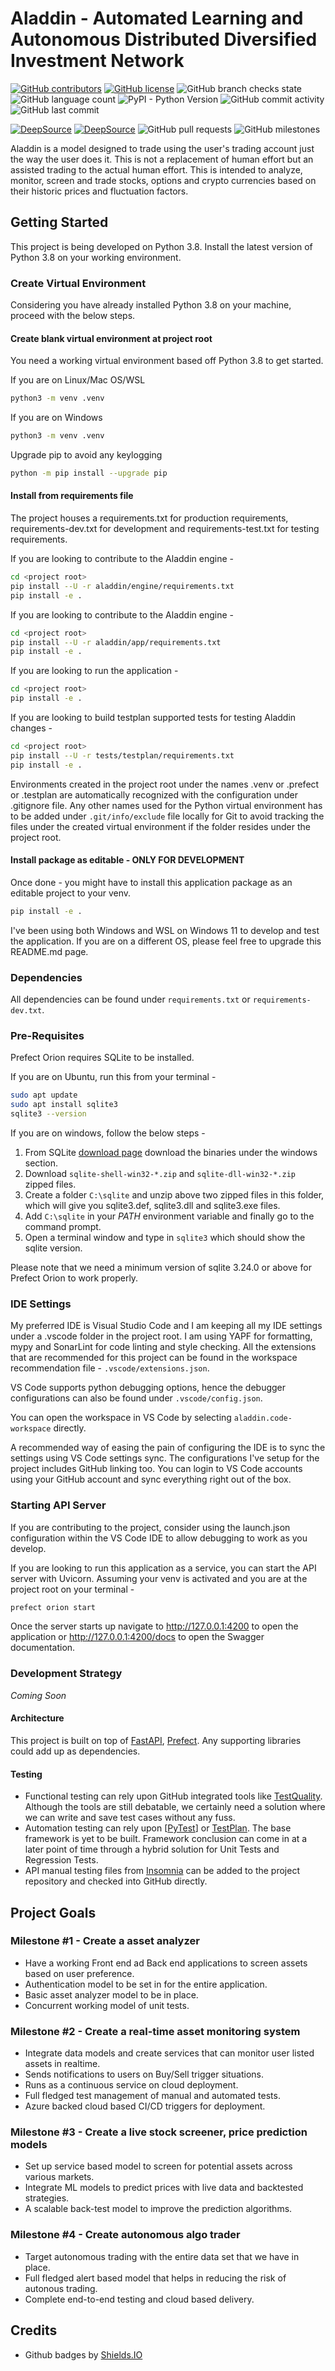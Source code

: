 # Aladdin - Automated Learning and Autonomous Distributed Diversified Investment Network

[![GitHub contributors](https://img.shields.io/github/contributors/amruthvvkp/aladdin)](https://github.com/amruthvvkp/aladdin/graphs/contributors)
[![GitHub license](https://img.shields.io/github/license/amruthvvkp/aladdin)](https://github.com/amruthvvkp/aladdin/blob/master/LICENSE)
![GitHub branch checks state](https://img.shields.io/github/checks-status/amruthvvkp/aladdin/master)
![GitHub language count](https://img.shields.io/github/languages/count/amruthvvkp/aladdin)
![PyPI - Python Version](https://img.shields.io/pypi/pyversions/prefect)
![GitHub commit activity](https://img.shields.io/github/commit-activity/m/amruthvvkp/aladdin)
![GitHub last commit](https://img.shields.io/github/last-commit/amruthvvkp/aladdin)

[![DeepSource](https://deepsource.io/gh/amruthvvkp/aladdin.svg/?label=active+issues&show_trend=true&token=PdJ1ceHD-PbR2IuoxspR-iGx)](https://deepsource.io/gh/amruthvvkp/aladdin/?ref=repository-badge)
[![DeepSource](https://deepsource.io/gh/amruthvvkp/aladdin.svg/?label=resolved+issues&show_trend=true&token=PdJ1ceHD-PbR2IuoxspR-iGx)](https://deepsource.io/gh/amruthvvkp/aladdin/?ref=repository-badge)
![GitHub pull requests](https://img.shields.io/github/issues-pr/amruthvvkp/aladdin)
![GitHub milestones](https://img.shields.io/github/milestones/all/amruthvvkp/aladdin)

Aladdin is a model designed to trade using the user's trading account just the way the user does it. This is not a replacement of human effort but an assisted trading to the actual human effort.
This is intended to analyze, monitor, screen and trade stocks, options and crypto currencies based on their historic prices and fluctuation factors.

## Getting Started

This project is being developed on Python 3.8. Install the latest version of Python 3.8 on your working environment.

### Create Virtual Environment

Considering you have already installed Python 3.8 on your machine, proceed with the below steps.

#### Create blank virtual environment at project root

You need a working virtual environment based off Python 3.8 to get started.

If you are on Linux/Mac OS/WSL

```bash
python3 -m venv .venv
```

If you are on Windows

```bash
python3 -m venv .venv
```

Upgrade pip to avoid any keylogging

```bash
python -m pip install --upgrade pip
```

#### Install from requirements file

The project houses a requirements.txt for production requirements, requirements-dev.txt for development and requirements-test.txt for testing requirements.

If you are looking to contribute to the Aladdin engine -

```bash
cd <project root>
pip install --U -r aladdin/engine/requirements.txt
pip install -e .
```

If you are looking to contribute to the Aladdin engine -

```bash
cd <project root>
pip install --U -r aladdin/app/requirements.txt
pip install -e .
```

If you are looking to run the application -

```bash
cd <project root>
pip install -e .
```

If you are looking to build testplan supported tests for testing Aladdin changes -

```bash
cd <project root>
pip install --U -r tests/testplan/requirements.txt
pip install -e .
```

Environments created in the project root under the names .venv or .prefect or .testplan are automatically recognized with the configuration under .gitignore file. Any other names used for the Python virtual environment has to be added under `.git/info/exclude` file locally for Git to avoid tracking the files under the created virtual environment if the folder resides under the project root.

#### Install package as editable - ONLY FOR DEVELOPMENT

Once done - you might have to install this application package as an editable project to your venv.

```bash
pip install -e .
```

I've been using both Windows and WSL on Windows 11 to develop and test the application. If you are on a different OS, please feel free to upgrade this README.md page.

### Dependencies

All dependencies can be found under `requirements.txt` or `requirements-dev.txt`.

### Pre-Requisites

Prefect Orion requires SQLite to be installed.

If you are on Ubuntu, run this from your terminal -

```bash
sudo apt update
sudo apt install sqlite3
sqlite3 --version
```

If you are on windows, follow the below steps -

1. From SQLite [download page](https://www.sqlite.org/download.html) download the binaries under the windows section.
2. Download `sqlite-shell-win32-*.zip` and `sqlite-dll-win32-*.zip` zipped files.
3. Create a folder `C:\sqlite` and unzip above two zipped files in this folder, which will give you sqlite3.def, sqlite3.dll and sqlite3.exe files.
4. Add `C:\sqlite` in your _PATH_ environment variable and finally go to the command prompt.
5. Open a terminal window and type in `sqlite3` which should show the sqlite version.

Please note that we need a minimum version of sqlite 3.24.0 or above for Prefect Orion to work properly.

### IDE Settings

My preferred IDE is Visual Studio Code and I am keeping all my IDE settings under a .vscode folder in the project root. I am using YAPF for formatting, mypy and SonarLint for code linting and style checking. All the extensions that are recommended for this project can be found in the workspace recommendation file - `.vscode/extensions.json`.

VS Code supports python debugging options, hence the debugger configurations can also be found under `.vscode/config.json`.

You can open the workspace in VS Code by selecting `aladdin.code-workspace` directly.

A recommended way of easing the pain of configuring the IDE is to sync the settings using VS Code settings sync. The configurations I've setup for the project includes GitHub linking too. You can login to VS Code accounts using your GitHub account and sync everything right out of the box.

### Starting API Server

If you are contributing to the project, consider using the launch.json configuration within the VS Code IDE to allow debugging to work as you develop.

If you are looking to run this application as a service, you can start the API server with Uvicorn.
Assuming your venv is activated and you are at the project root on your terminal -

```bash
prefect orion start
```

Once the server starts up navigate to http://127.0.0.1:4200 to open the application or http://127.0.0.1:4200/docs to open the Swagger documentation.

### Development Strategy

_Coming Soon_

#### Architecture

This project is built on top of [FastAPI](https://fastapi.tiangolo.com/), [Prefect](https://www.prefect.io/). Any supporting libraries could add up as dependencies.

#### Testing

- Functional testing can rely upon GitHub integrated tools like [TestQuality](https://www.testquality.com/). Although the tools are still debatable, we certainly need a solution where we can write and save test cases without any fuss.
- Automation testing can rely upon [[PyTest](https://github.com/pytest-dev/pytest)] or [TestPlan](https://github.com/morganstanley/testplan). The base framework is yet to be built. Framework conclusion can come in at a later point of time through a hybrid solution for Unit Tests and Regression Tests.
- API manual testing files from [Insomnia](https://insomnia.rest/) can be added to the project repository and checked into GitHub directly.

## Project Goals

### Milestone #1 - Create a asset analyzer

- Have a working Front end ad Back end applications to screen assets based on user preference.
- Authentication model to be set in for the entire application.
- Basic asset analyzer model to be in place.
- Concurrent working model of unit tests.

### Milestone #2 - Create a real-time asset monitoring system

- Integrate data models and create services that can monitor user listed assets in realtime.
- Sends notifications to users on Buy/Sell trigger situations.
- Runs as a continuous service on cloud deployment.
- Full fledged test management of manual and automated tests.
- Azure backed cloud based CI/CD triggers for deployment.

### Milestone #3 - Create a live stock screener, price prediction models

- Set up service based model to screen for potential assets across various markets.
- Integrate ML models to predict prices with live data and backtested strategies.
- A scalable back-test model to improve the prediction algorithms.

### Milestone #4 - Create autonomous algo trader

- Target autonomous trading with the entire data set that we have in place.
- Full fledged alert based model that helps in reducing the risk of autonous trading.
- Complete end-to-end testing and cloud based delivery.

## Credits

- Github badges by [Shields.IO](https://shields.io/)
